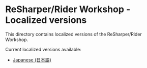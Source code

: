 # ReSharper/Rider Workshop - Localized versions

This directory contains localized versions of the ReSharper/Rider Workshop.

Current localized versions available:

* [Japanese (日本語)](./ja)